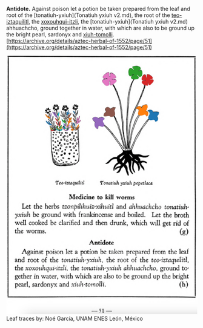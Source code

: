 **Antidote.** Against poison let a potion be taken prepared from the leaf and root of the [tonatiuh-yxiuh](Tonatiuh yxiuh v2.md), the root of the [teo-iztaquilitl](Teo-iztaquilitl.md), the [xoxouhqui-itzli](xoxouhqui-itzli.md), the [tonatiuh-yxiuh](Tonatiuh yxiuh v2.md) ahhuachcho, ground together in water, with which are also to be ground up the bright pearl, sardonyx and [xiuh-tomolli](xiuh-tomolli.md).  
[https://archive.org/details/aztec-herbal-of-1552/page/51](https://archive.org/details/aztec-herbal-of-1552/page/51)  


![N_p051.png](assets/N_p051.png)  
Leaf traces by: Noé García, UNAM ENES León, México  